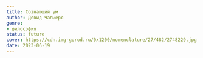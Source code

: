 ```yaml
---
title: Сознающий ум
author: Девид Чалмерс
genre:
- философия
status: future
cover: https://cdn.img-gorod.ru/0x1200/nomenclature/27/482/2748229.jpg
date: 2023-06-19
---
```


